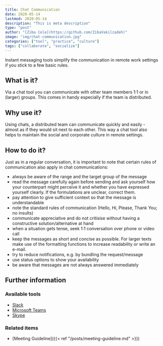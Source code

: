 ```yaml
---
title: Chat Communication
date: 2020-05-14
lastmod: 2020-05-14
description: "This is meta description"
type: "post"
author: "[Ziba Cole](https://github.com/ZibaVakilzadeh)"
image: "img/chat-communication.jpg"
categories: ["tool", "practice", "culture"]
tags: ["collaborate", "socialize"]
---
```


Instant messaging tools simplify the communication in remote work settings if you stick to a few basic rules.

<!--more-->

## What is it?

Via a chat tool you can communicate with other team members 1:1 or in (larger) groups. This comes in handy especially if the team is distributed.

## Why use it?

Using chats, a distributed team can communicate quickly and easily - almost as if they would sit next to each other. This way a chat tool also helps to maintain the social and corporate culture in remote settings.

## How to do it?

Just as in a regular conversation, it is important to note that certain rules of communication also apply in chat communications:

* always be aware of the range and the target group of the message
* read the message carefully again before sending and ask yourself how your counterpart might perceive it and whether you have expressed yourself clearly. If the formulations are unclear, correct them.
* pay attention to give sufficient context so that the message is understandable
* note the standard rules of communication (Hello, Hi, Please, Thank You; no insults)
* communicate appreciative and do not critisise without having a constructive solution/alternative at hand
* when a situation gets tense, seek 1:1 conversation over phone or video call
* keep the messages as short and concise as possible. For larger texts make use of the formatting functions to increase readability or write an e-mail.
* try to reduce notifications, e.g. by bundling the request/message
* use status options to show your availability
* be aware that messages are not always answered immediately

## Further information

### Available tools

* [Slack](https://slack.com)
* [Microsoft Teams](https://www.microsoft.com/de-de/microsoft-365/microsoft-teams/group-chat-software)
* [Skype](https://www.skype.com)

### Related items

* [Meeting Guideline]({{< ref "/posts/meeting-guideline.md" >}})

